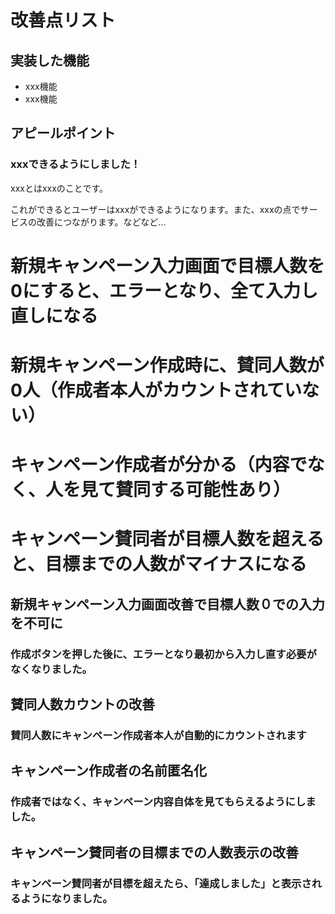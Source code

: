 # 改善点リスト

## 実装した機能
* xxx機能
* xxx機能

## アピールポイント
### xxxできるようにしました！
xxxとはxxxのことです。

これができるとユーザーはxxxができるようになります。また、xxxの点でサービスの改善につながります。などなど...



# 新規キャンペーン入力画面で目標人数を0にすると、エラーとなり、全て入力し直しになる
# 新規キャンペーン作成時に、賛同人数が0人（作成者本人がカウントされていない）
# キャンペーン作成者が分かる（内容でなく、人を見て賛同する可能性あり）
# キャンペーン賛同者が目標人数を超えると、目標までの人数がマイナスになる

## 新規キャンペーン入力画面改善で目標人数０での入力を不可に
### 作成ボタンを押した後に、エラーとなり最初から入力し直す必要がなくなりました。

## 賛同人数カウントの改善
### 賛同人数にキャンペーン作成者本人が自動的にカウントされます

## キャンペーン作成者の名前匿名化
### 作成者ではなく、キャンペーン内容自体を見てもらえるようにしました。

## キャンペーン賛同者の目標までの人数表示の改善
### キャンペーン賛同者が目標を超えたら、「達成しました」と表示されるようになりました。



